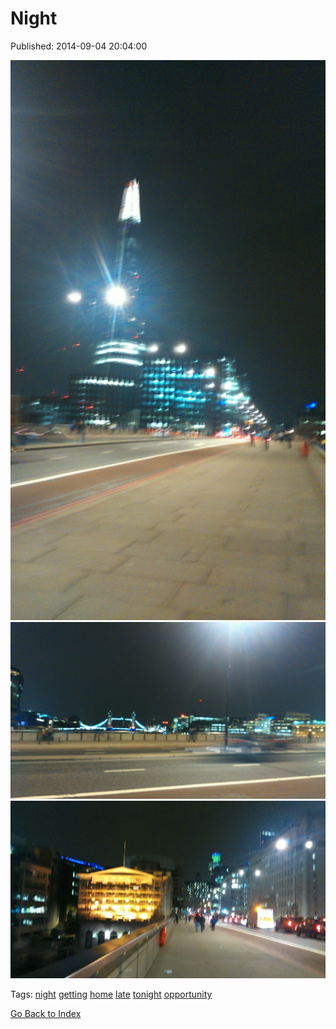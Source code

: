 
# Night

Published: 2014-09-04 20:04:00

![](96640487727-0.jpg)
![](96640487727-1.jpg)
![](96640487727-2.jpg)

Tags: [night](tag-night.md) [getting](tag-getting.md) [home](tag-home.md) [late](tag-late.md) [tonight](tag-tonight.md) [opportunity](tag-opportunity.md)

[Go Back to Index](index.md)
